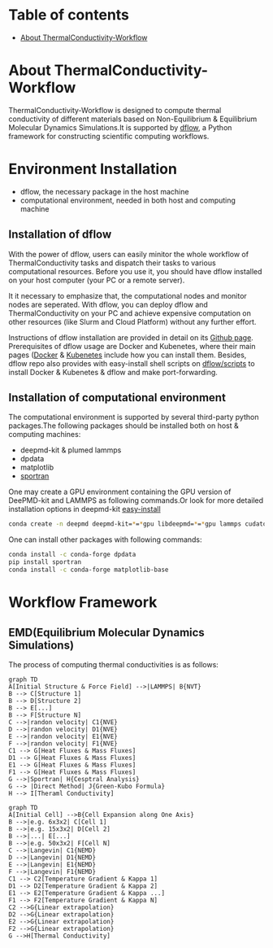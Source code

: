 # Table of contents
- [About ThermalConductivity-Workflow](#ThermalConductivity-Workflow)

# About ThermalConductivity-Workflow
ThermalConductivity-Workflow is designed to compute thermal conductivity of different materials based on Non-Equilibrium &amp; Equilibrium Molecular Dynamics Simulations.It is supported by [dflow](https://github.com/deepmodeling/dflow), a Python framework for constructing scientific computing workflows.

# Environment Installation
* dflow, the necessary package in the host machine
* computational environment, needed in both host and computing machine
## Installation of dflow
With the power of dflow, users can easily minitor the whole workflow of ThermalConductivity tasks and dispatch their tasks to various computational resources. Before you use it, you should have dflow installed on your host computer (your PC or a remote server).

It it necessary to emphasize that, the computational nodes and monitor nodes are seperated. With dflow, you can deploy dflow and ThermalConductivity on your PC and achieve expensive computation on other resources (like Slurm and Cloud Platform) without any further effort.

Instructions of dflow installation are provided in detail on its [Github page](https://github.com/deepmodeling/dflow#Installdflow). Prerequisites of dflow usage are Docker and Kubenetes, where their main pages ([Docker](https://docs.docker.com/engine/install/) &amp; [Kubenetes](https://kubernetes.io/docs/tasks/tools/) include how you can install them. Besides, dflow repo also provides with easy-install shell scripts on [dflow/scripts](https://github.com/deepmodeling/dflow/tree/master/scripts) to install Docker &amp; Kubenetes &amp; dflow and make port-forwarding.

## Installation of computational environment
The computational environment is supported by several third-party python packages.The following packages should be installed  both on host &amp; computing machines:
* deepmd-kit & plumed lammps
* dpdata
* matplotlib
* [sportran](https://sportran.readthedocs.io/en/latest/README.html#installation)

One may create a GPU environment containing the GPU version of DeePMD-kit and LAMMPS as following commands.Or look for more detailed installation options in deepmd-kit [easy-install](https://github.com/deepmodeling/deepmd-kit/blob/master/doc/install/easy-install.md)
```bash
conda create -n deepmd deepmd-kit=*=*gpu libdeepmd=*=*gpu lammps cudatoolkit=11.6 horovod -c https://conda.deepmodeling.com -c defaults
```

One can install other packages with following commands:
```bash
conda install -c conda-forge dpdata
pip install sportran
conda install -c conda-forge matplotlib-base
```
# Workflow Framework
## EMD(Equilibrium Molecular Dynamics Simulations) 
The process of computing thermal conductivities is as follows:

```mermaid
graph TD
A[Initial Structure & Force Field] -->|LAMMPS| B{NVT}
B --> C[Structure 1]
B --> D[Structure 2]
B --> E[...]
B --> F[Structure N]
C -->|randon velocity| C1{NVE}
D -->|randon velocity| D1{NVE}
E -->|randon velocity| E1{NVE}
F -->|randon velocity| F1{NVE}
C1 --> G[Heat Fluxes & Mass Fluxes]
D1 --> G[Heat Fluxes & Mass Fluxes]
E1 --> G[Heat Fluxes & Mass Fluxes]
F1 --> G[Heat Fluxes & Mass Fluxes]
G -->|Sportran| H{Cesptral Analysis}
G --> |Direct Method| J{Green-Kubo Formula}
H --> I[Theraml Conductivity]
```

```mermaid
graph TD
A[Initial Cell] -->B{Cell Expansion along One Axis}
B -->|e.g. 6x3x2| C[Cell 1]
B -->|e.g. 15x3x2| D[Cell 2]
B -->|...| E[...]
B -->|e.g. 50x3x2| F[Cell N]
C -->|Langevin| C1{NEMD}
D -->|Langevin| D1{NEMD}
E -->|Langevin| E1{NEMD}
F -->|Langevin| F1{NEMD}
C1 --> C2[Temperature Gradient & Kappa 1]
D1 --> D2[Temperature Gradient & Kappa 2]
E1 --> E2[Temperature Gradient & Kappa ...]
F1 --> F2[Temperature Gradient & Kappa N]
C2 -->G{Linear extrapolation}
D2 -->G{Linear extrapolation}
E2 -->G{Linear extrapolation}
F2 -->G{Linear extrapolation}
G -->H[Thermal Conductivity]
```

